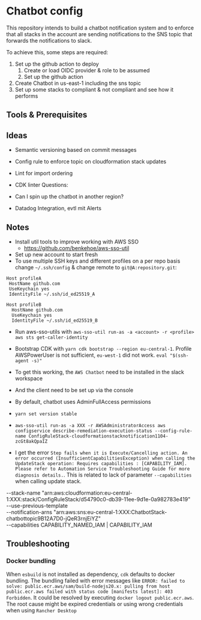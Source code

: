 # Chatbot config

This repository intends to build a chatbot notification system and to enforce that all stacks in the account are sending notifications to the SNS topic that forwards the notifications to slack.

To achieve this, some steps are required:

1. Set up the github action to deploy
   1. Create or load OIDC provider & role to be assumed
   2. Set up the github action
2. Create Chatbot in us-east-1 including the sns topic
3. Set up some stacks to compliant & not compliant and see how it performs

## Tools & Prerequisites

## Ideas

- Semantic versioning based on commit messages
- Config rule to enforce topic on cloudformation stack updates
- Lint for import ordering
- CDK linter
  Questions:

- Can I spin up the chatbot in another region?
- Datadog Integration, evtl mit Alerts

## Notes

- Install util tools to improve working with AWS SSO
  - https://github.com/benkehoe/aws-sso-util
- Set up new account to start fresh
- To use multiple SSH keys and different profiles on a per repo basis change `~/.ssh/config` & change remote to `git@A:repository.git`:

```
Host profileA
 HostName github.com
 UseKeychain yes
 IdentityFile ~/.ssh/id_ed25519_A

Host profileB
  HostName github.com
  UseKeychain yes
  IdentityFile ~/.ssh/id_ed25519_B
```

- Run aws-sso-utils with `aws-sso-util run-as -a <account> -r <profile> aws sts get-caller-identity`
- Bootstrap CDK with `yarn cdk bootstrap --region eu-central-1`. Profile AWSPowerUser is not sufficient, `eu-west-1` did not work.
  `eval "$(ssh-agent -s)"`

- To get this working, the `AWS Chatbot` need to be installed in the slack workspace
- And the client need to be set up via the console
- By default, chatbot uses AdminFullAccess permissions
- `yarn set version stable`
- `aws-sso-util run-as -a XXX -r AWSAdministratorAccess aws configservice describe-remediation-execution-status --config-rule-name ConfigRuleStack-cloudformationstacknotification1104-zcGt8akQpaIZ`
- I get the error `Step fails when it is Execute/Cancelling action. An error occurred (InsufficientCapabilitiesException) when calling the UpdateStack operation: Requires capabilities : [CAPABILITY_IAM]. Please refer to Automation Service Troubleshooting Guide for more diagnosis details.`. This is related to lack of parameter `--capabilities` when calling update stack.

--stack-name "arn:aws:cloudformation:eu-central-1:XXX:stack/ConfigRuleStack/d54790c0-db39-11ee-9d1e-0a982783e419" \
--use-previous-template \
--notification-arns "arn:aws:sns:eu-central-1:XXX:ChatbotStack-chatbottopic9B12A7D0-jQeR3rnjEiYZ" \
--capabilities CAPABILITY_NAMED_IAM | CAPABILITY_IAM

## Troubleshooting

### Docker bundling

When `esbuild` is not installed as dependency, `cdk` defaults to docker bundling. The bundling failed with error messages like `ERROR: failed to solve: public.ecr.aws/sam/build-nodejs20.x: pulling from host public.ecr.aws failed with status code [manifests latest]: 403 Forbidden`. It could be resolved by executing `docker logout public.ecr.aws`. The root cause might be expired credentials or using wrong credentials when using `Rancher Desktop`
